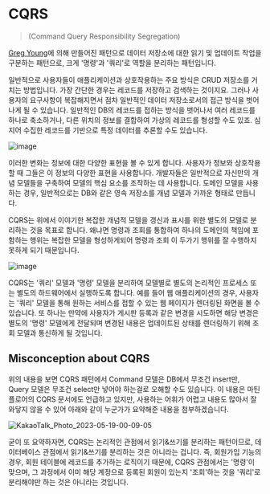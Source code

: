 # CQRS

> (Command Query Responsibility Segregation)

[Greg Young](https://twitter.com/gregyoung)에 의해 만들어진 패턴으로 데이터 저장소에 대한 읽기 및 업데이트 작업을 구분하는 패턴으로, 크게 '명령'과 '쿼리'로 역할을 분리하는 패턴입니다.

일반적으로 사용자들이 애플리케이션과 상호작용하는 주요 방식은 CRUD 저장소를 거치는 방법입니다. 가장 간단한 경우는 레코드를 저장하고 검색하는 것이지요. 그러나 사용자의 요구사항이 복잡해지면서 점차 일반적인 데이터 저장소로서의 접근 방식을 벗어나게 될 수 있습니다. 일반적인 DB의 레코드를 접하는 방식을 벗어나서 여러 레코드를 하나로 축소하거나, 다른 위치의 정보를 결합하여 가상의 레코드를 형성할 수도 있죠. 심지어 수집한 레코드를 기반으로 특정 데이터를 추론할 수도 있습니다.



![image](https://github.com/wanniDev/TIL_collection/assets/81374655/b0adae6e-5369-4ed2-96d5-c7dda3b2446f)

이러한 변화는 정보에 대한 다양한 표현을 볼 수 있게 합니다. 사용자가 정보와 상호작용할 때 그들은 이 정보의 다양한 표현을 사용합니다. 개발자들은 일반적으로 자신만의 개념 모델들을 구축하여 모델의 핵심 요소를 조작하는 데 사용합니다. 도메인 모델을 사용하는 경우, 일반적으로는 DB와 같은 영속 저장소를 개념 모델과 가까운 형태로 만듭니다.

CQRS는 위에서 이야기한 복잡한 개념적 모델을 갱신과 표시를 위한 별도의 모델로 분리하는 것을 목표로 합니다. 왜냐면 명령과 조회를 통합하여 하나의 도메인의 책임에 포함하는 행위는 복잡한 모델을 형성하게되어 명령과 조회 이 두가기 행위를 잘 수행하지 못하게 되기 때문입니다.

![image](https://github.com/wanniDev/TIL_collection/assets/81374655/57156e90-16b3-4dae-b601-6f449b7f2b75)

CQRS는 '쿼리' 모델과 '명령' 모델을 분리하여 모델별로 별도의 논리적인 프로세스 또는 별도의 하드웨어에서 실행하도록 합니다. 예를 들어 웹 애플리케이션의 경우, 사용자는 '쿼리' 모델을 통해 원하는 서비스를 접할 수 있는 웹 페이지가 렌더링된 화면을 볼 수 있습니다. 또 하나는 만약에 사용자가 게시판 등록과 같은 변경을 시도하면 해당 변경은 별도의 '명령' 모델에게 전달되며 변경된 내용은 업데이트된 상태를 렌더링하기 위해 조회 모델과 통신하게 될 것입니다.

## Misconception about CQRS

위의 내용을 보면 CQRS 패턴에서 Command 모델은 DB에서 무조건 insert만, Query 모델은 무조건 select만 넣어야 하는걸로 오해할 수도 있습니다. 이 내용은 마틴 플로어의 CQRS 문서에도 언급하고 있지만, 사용하는 어휘가 어렵고 내용도 많아서 잘 와닿지 않을 수 있어 아래와 같이 누군가가 요약해준 내용을 첨부하겠습니다.

![KakaoTalk_Photo_2023-05-19-00-09-05](https://github.com/wanniDev/TIL_collection/assets/81374655/4bf1e454-7c9c-4ea7-9562-b0f75d754c08)

굳이 또 요약하자면, CQRS는 논리적인 관점에서 읽기&쓰기를 분리하는 패턴이므로, 데이터베이스 관점에서 읽기&쓰기를 분리하는 것은 아니라는 겁니다. 즉, 회원가입 기능의 경우, 회원 테이블에 레코드를 추가하는 로직이기 때문에, CQRS 관점에서는 '명령'이 맞으며, 그 과정에서 이미 해당 계정으로 등록된 회원이 있는지 '조회'하는 것을 '쿼리'로 분리해야만 하는 것은 아니라는 것입니다.

 